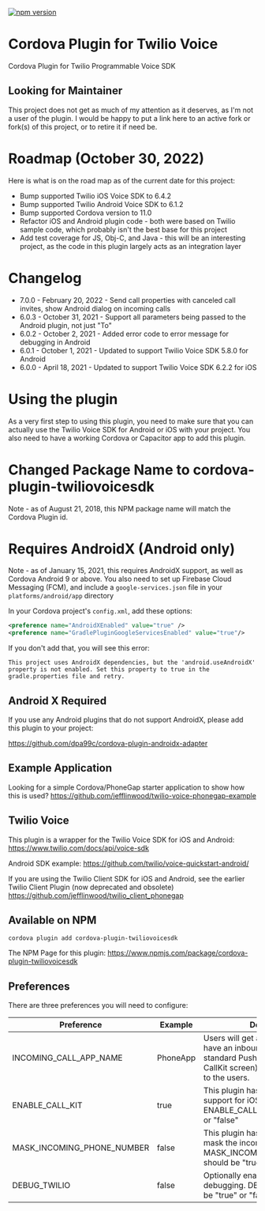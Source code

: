 [![npm version](https://badge.fury.io/js/cordova-plugin-twiliovoicesdk.svg)](https://badge.fury.io/js/cordova-plugin-twiliovoicesdk)

# Cordova Plugin for Twilio Voice
Cordova Plugin for Twilio Programmable Voice SDK

## Looking for Maintainer
This project does not get as much of my attention as it deserves, as I'm not a user of the plugin. I would be happy to put a link here to an active fork or fork(s) of this project, or to retire it if need be. 

# Roadmap (October 30, 2022)
Here is what is on the road map as of the current date for this project:
* Bump supported Twilio iOS Voice SDK to 6.4.2
* Bump supported Twilio Android Voice SDK to 6.1.2
* Bump supported Cordova version to 11.0
* Refactor iOS and Android plugin code - both were based on Twilio sample code, which probably isn't the best base for this project
* Add test coverage for JS, Obj-C, and Java - this will be an interesting project, as the code in this plugin largely acts as an integration layer

# Changelog
* 7.0.0 - February 20, 2022 - Send call properties with canceled call invites, show Android dialog on incoming calls
* 6.0.3 - October 31, 2021 - Support all parameters being passed to the Android plugin, not just "To"
* 6.0.2 - October 2, 2021 - Added error code to error message for debugging in Android
* 6.0.1 - October 1, 2021 - Updated to support Twilio Voice SDK 5.8.0 for Android
* 6.0.0 - April 18, 2021 - Updated to support Twilio Voice SDK 6.2.2 for iOS

# Using the plugin

As a very first step to using this plugin, you need to make sure that you can actually use the Twilio Voice SDK for Android or iOS with your project. You also need to have a working Cordova or Capacitor app to add this plugin.

# Changed Package Name to cordova-plugin-twiliovoicesdk
Note - as of August 21, 2018, this NPM package name will match the Cordova Plugin id.

# Requires AndroidX (Android only)
Note - as of January 15, 2021, this requires AndroidX support, as well as Cordova Android 9 or above. You also need to set up Firebase Cloud Messaging (FCM), and include a `google-services.json` file in your `platforms/android/app` directory

In your Cordova project's `config.xml`, add these options:

```xml
<preference name="AndroidXEnabled" value="true" />
<preference name="GradlePluginGoogleServicesEnabled" value="true"/>
```

If you don't add that, you will see this error:

```
This project uses AndroidX dependencies, but the 'android.useAndroidX' property is not enabled. Set this property to true in the gradle.properties file and retry.
```

## Android X Required

If you use any Android plugins that do not support AndroidX, please add this plugin to your project:

https://github.com/dpa99c/cordova-plugin-androidx-adapter

## Example Application
Looking for a simple Cordova/PhoneGap starter application to show how this is used?
https://github.com/jefflinwood/twilio-voice-phonegap-example

## Twilio Voice
This plugin is a wrapper for the Twilio Voice SDK for iOS and Android:
https://www.twilio.com/docs/api/voice-sdk

Android SDK example:
https://github.com/twilio/voice-quickstart-android/

If you are using the Twilio Client SDK for iOS and Android, see the earlier Twilio Client Plugin (now deprecated and obsolete)
https://github.com/jefflinwood/twilio_client_phonegap


## Available on NPM

```
cordova plugin add cordova-plugin-twiliovoicesdk
```

The NPM Page for this plugin: https://www.npmjs.com/package/cordova-plugin-twiliovoicesdk

## Preferences

There are three preferences you will need to configure:

Preference | Example | Description
---------- | ------- | -----------
INCOMING_CALL_APP_NAME | PhoneApp | Users will get a notification that they have an inbound call (either a standard Push notification, or a CallKit screen) - this name is shown to the users.
ENABLE_CALL_KIT | true | This plugin has optional CallKit support for iOS 10 and above. ENABLE_CALL_KIT should be "true" or "false"
MASK_INCOMING_PHONE_NUMBER | false | This plugin has optional ability to mask the incoming phone number. MASK_INCOMING_PHONE_NUMBER should be "true" or "false"
DEBUG_TWILIO | false | Optionally enable twilio library debugging. DEBUG_TWILIO should be "true" or "false"

